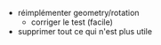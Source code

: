 * réimplémenter geometry/rotation
  * corriger le test (facile)
* supprimer tout ce qui n'est plus utile
